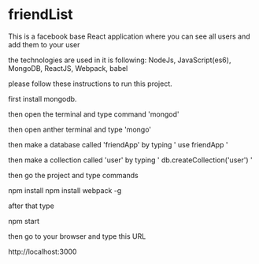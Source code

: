 # friendList
This is a facebook base React application where you can see all users and add them to your user

the technologies are used in it is following:
NodeJs, JavaScript(es6), MongoDB, ReactJS, Webpack, babel

please follow these instructions to run this project.

first install mongodb.

then open the terminal and type command 'mongod'

then open anther terminal and type 'mongo'

then make a database called 'friendApp' by typing ' use friendApp '

then make a collection called 'user' by typing ' db.createCollection('user') '

then go the project and type commands

npm install
npm install webpack -g

after that type

npm start

then go to your browser and type this URL

http://localhost:3000




